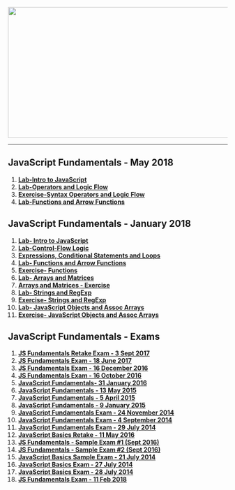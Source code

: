 <a href="#"><img src="https://i.imgur.com/VNEWH5M.png"  width="1000" height="300"></img></a>

---
## <b>JavaScript Fundamentals - May 2018</b>
1.  [**Lab-Intro to JavaScript**](https://github.com/IvayloIV/JS-Core-Fundamentals/tree/master/JavaScript%20Fundamentals-May2018/Lab-Intro_to_JavaScript)
2.  [**Lab-Operators and Logic Flow**](https://github.com/IvayloIV/JS-Core-Fundamentals/tree/master/JavaScript%20Fundamentals-May2018/Lab-Operators_and_Logic_Flow)
3.  [**Exercise-Syntax Operators and Logic Flow**](https://github.com/IvayloIV/JS-Core-Fundamentals/tree/master/JavaScript%20Fundamentals-May2018/Exercise-Syntax_Operators_and_Logic_Flow)
4.  [**Lab-Functions and Arrow Functions**](https://github.com/IvayloIV/JS-Core-Fundamentals/tree/master/JavaScript%20Fundamentals-May2018/Lab-Functions_and_Arrow_Functions)

## <b>JavaScript Fundamentals - January 2018</b>
1.  <a href="https://github.com/IvayloIV/JS-Core-Fundamentals/tree/master/JavaScript%20Fundamentals-January2018/Lab-%20Intro%20to%20JavaScript" > <b>Lab- Intro to JavaScript</b> </a> 
2.  <a href="https://github.com/IvayloIV/JS-Core-Fundamentals/tree/master/JavaScript%20Fundamentals-January2018/Lab-Control-Flow%20Logic" > <b>Lab-Control-Flow Logic</b> </a> 
3.  <a href="https://github.com/IvayloIV/JS-Core-Fundamentals/tree/master/JavaScript%20Fundamentals-January2018/Expressions%2C%20Conditional%20Statements%20and%20Loops" > <b>Expressions, Conditional Statements and Loops</b> </a> 
4.  <a href="https://github.com/IvayloIV/JS-Core-Fundamentals/tree/master/JavaScript%20Fundamentals-January2018/Lab-%20Functions%20and%20Arrow%20Functions" > <b>Lab- Functions and Arrow Functions</b> </a> 
5.  <a href="https://github.com/IvayloIV/JS-Core-Fundamentals/tree/master/JavaScript%20Fundamentals-January2018/Exercise-%20Functions" > <b>Exercise- Functions</b> </a> 
6.  <a href="https://github.com/IvayloIV/JS-Core-Fundamentals/tree/master/JavaScript%20Fundamentals-January2018/Lab-%20Arrays%20and%20Matrices" > <b>Lab- Arrays and Matrices</b> </a> 
7.  <a href="https://github.com/IvayloIV/JS-Core-Fundamentals/tree/master/JavaScript%20Fundamentals-January2018/Arrays%20and%20Matrices%20-%20Exercise" > <b>Arrays and Matrices - Exercise</b> </a> 
8.  <a href="https://github.com/IvayloIV/JS-Core-Fundamentals/tree/master/JavaScript%20Fundamentals-January2018/Lab-%20Strings%20and%20RegExp" > <b>Lab- Strings and RegExp</b> </a> 
9.  <a href="https://github.com/IvayloIV/JS-Core-Fundamentals/tree/master/JavaScript%20Fundamentals-January2018/Exercise-%20Strings%20and%20RegExp" > <b>Exercise- Strings and RegExp</b> </a> 
10.  <a href="https://github.com/IvayloIV/JS-Core-Fundamentals/tree/master/JavaScript%20Fundamentals-January2018/Lab-%20JavaScript%20Objects%20and%20Assoc%20Arrays" > <b>Lab- JavaScript Objects and Assoc Arrays</b> </a> 
11.  <a href="https://github.com/IvayloIV/JS-Core-Fundamentals/tree/master/JavaScript%20Fundamentals-January2018/Exercise-%20JavaScript%20Objects%20and%20Assoc%20Arrays" > <b>Exercise- JavaScript Objects and Assoc Arrays</b> </a> 

## <b>JavaScript Fundamentals - Exams</b>
1.  <a href="https://github.com/IvayloIV/JS-Core-Fundamentals/tree/master/JavaScript%20-Exams/JS%20Fundamentals%20Retake%20Exam%20-%203%20Sept%202017" > <b>JS Fundamentals Retake Exam - 3 Sept 2017</b> </a>
2.  <a href="https://github.com/IvayloIV/JS-Core-Fundamentals/tree/master/JavaScript%20-Exams/JS%20Fundamentals%20Exam%20-%2018%20June%202017" > <b>JS Fundamentals Exam - 18 June 2017</b> </a>
3.  <a href="https://github.com/IvayloIV/JS-Core-Fundamentals/tree/master/JavaScript%20-Exams/JS%20Fundamentals%20Exam%20-%2016%20December%202016" > <b>JS Fundamentals Exam - 16 December 2016</b> </a>
4.  <a href="https://github.com/IvayloIV/JS-Core-Fundamentals/tree/master/JavaScript%20-Exams/JS%20Fundamentals%20Exam%20-%2016%20October%202016" > <b>JS Fundamentals Exam - 16 October 2016</b> </a>
5.  <a href="https://github.com/IvayloIV/JS-Core-Fundamentals/tree/master/JavaScript%20-Exams/JavaScript%20Fundamentals-%2031%20January%202016" > <b>JavaScript Fundamentals- 31 January 2016</b> </a>
6.  <a href="https://github.com/IvayloIV/JS-Core-Fundamentals/tree/master/JavaScript%20-Exams/JavaScript%20Fundamentals%20-%2013%20May%202015" > <b>JavaScript Fundamentals - 13 May 2015</b> </a>
7.  <a href="https://github.com/IvayloIV/JS-Core-Fundamentals/tree/master/JavaScript%20-Exams/JavaScript%20Basics%20-%205%20April%202015" > <b>JavaScript Fundamentals - 5 April 2015</b> </a>
8.  <a href="https://github.com/IvayloIV/JS-Core-Fundamentals/tree/master/JavaScript%20-Exams/JavaScript%20Fundamentals%20-%209%20January%202015" > <b>JavaScript Fundamentals - 9 January 2015</b> </a>
9.  <a href="https://github.com/IvayloIV/JS-Core-Fundamentals/tree/master/JavaScript%20-Exams/JavaScript%20Fundamentals%20Exam%20-%2024%20November%202014" > <b>JavaScript Fundamentals Exam - 24 November 2014</b> </a>
10.  <a href="https://github.com/IvayloIV/JS-Core-Fundamentals/tree/master/JavaScript%20-Exams/JavaScript%20Fundamentals%20Exam%20-%204%20September%202014" > <b>JavaScript Fundamentals Exam - 4 September 2014</b> </a>
11.  <a href="https://github.com/IvayloIV/JS-Core-Fundamentals/tree/master/JavaScript%20-Exams/JavaScript%20Fundamentals%20Exam%20-%2029%20July%202014" > <b>JavaScript Fundamentals Exam - 29 July 2014</b> </a>
12.  <a href="https://github.com/IvayloIV/JS-Core-Fundamentals/tree/master/JavaScript%20-Exams/JavaScript%20Basics%20Retake%20-%2011%20May%202016" > <b>JavaScript Basics Retake - 11 May 2016</b> </a>
13.  <a href="https://github.com/IvayloIV/JS-Core-Fundamentals/tree/master/JavaScript%20-Exams/JS%20Fundamentals%20-%20Sample%20Exam%20%231%20(Sept%202016)" > <b>JS Fundamentals - Sample Exam #1 (Sept 2016)</b> </a>
14.  <a href="https://github.com/IvayloIV/JS-Core-Fundamentals/tree/master/JavaScript%20-Exams/JS%20Fundamentals%20-%20Sample%20Exam%20%232%20(Sept%202016)" > <b>JS Fundamentals - Sample Exam #2 (Sept 2016)</b> </a>
15.  [**JavaScript Basics Sample Exam - 21 July 2014**](https://github.com/IvayloIV/JS-Core-Fundamentals/tree/master/JavaScript%20-Exams/JavaScript%20Basics%20Sample%20Exam%20-%2021%20July%202014)
16.  [**JavaScript Basics Exam - 27 July 2014**](https://github.com/IvayloIV/JS-Core-Fundamentals/tree/master/JavaScript%20-Exams/JavaScript%20Basics%20Exam%20-%2027%20July%202014)
17.  [**JavaScript Basics Exam - 28 July 2014**](https://github.com/IvayloIV/JS-Core-Fundamentals/tree/master/JavaScript%20-Exams/JavaScript%20Basics%20Exam%20-%2028%20July%202014)
18.  [**JS Fundamentals Exam - 11 Feb 2018**](https://github.com/IvayloIV/JS-Core-Fundamentals/tree/master/JavaScript%20-Exams/JS%20Fundamentals%20Exam%20-%2011%20Feb%202018)
